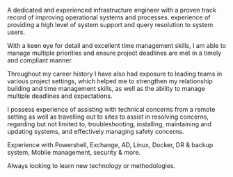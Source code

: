 A dedicated and experienced infrastructure engineer with a proven track record of improving operational systems and processes. experience of providing a high level of system support and query resolution to system users.

With a keen eye for detail and excellent time management skills, I am able to manage multiple priorities and ensure project deadlines are met in a timely and compliant manner.

Throughout my career history I have also had exposure to leading teams in various project settings, which helped me to strengthen my relationship building and time management skills, as well as the ability to manage multiple deadlines and expectations.

I possess experience of assisting with technical concerns from a remote setting as well as travelling out to sites to assist in resolving concerns, regarding but not limited to, troubleshooting, installing, maintaining and updating systems, and effectively managing safety concerns.

Experience with Powershell, Exchange, AD, Linux, Docker, DR & backup system, Moblie management, security & more.

Always looking to learn new technology or methodologies.

